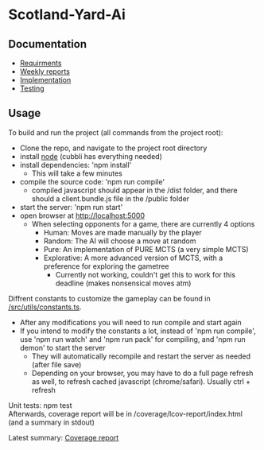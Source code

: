 # Scotland-Yard-Ai

## Documentation

- [Requirments](/documentation/requirments.md)
- [Weekly reports](/documentation/reports)
- [Implementation](/documentation/implementation.md)
- [Testing](/documentation/testing)

## Usage

To build and run the project (all commands from the project root):

- Clone the repo, and navigate to the project root directory
- install [node](https://nodejs.org/en/download/) (cubbli has everything needed)
- install dependencies: 'npm install'
  - This will take a few minutes
- compile the source code: 'npm run compile'
  - compiled javascript should appear in the /dist folder, and there should a client.bundle.js file in the /public folder
- start the server: 'npm run start'
- open browser at [http://localhost:5000](/http://localhost:5000)
  - When selecting opponents for a game, there are currently 4 options
    - Human: Moves are made manually by the player
    - Random: The AI will choose a move at random
    - Pure: An implementation of PURE MCTS (a very simple MCTS)
    - Explorative: A more advanced version of MCTS, with a preference for exploring the gametree
      - Currently not working, couldn't get this to work for this deadline (makes nonsensical moves atm)

Diffrent constants to customize the gameplay can be found in [/src/utils/constants.ts](/src/utils/constants.ts).
  - After any modifications you will need to run compile and start again
  - If you intend to modify the constants a lot, instead of 'npm run compile', use 'npm run watch' and 'npm run pack' for compiling, and 'npm run demon' to start the server
    - They will automatically recompile and restart the server as needed (after file save)
    - Depending on your browser, you may have to do a full page refresh as well, to refresh cached javascript (chrome/safari). Usually ctrl + refresh

Unit tests: npm test
\
Afterwards, coverage report will be in /coverage/lcov-report/index.html (and a summary in stdout)

Latest summary: [Coverage report](/documentation/testing/coverage.txt)
